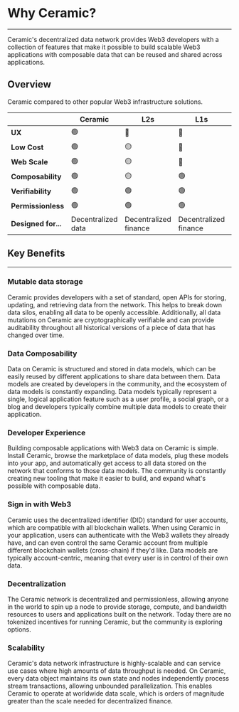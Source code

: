 # **Why Ceramic?**

---

Ceramic's decentralized data network provides Web3 developers with a collection of features that make it possible to build scalable Web3 applications with composable data that can be reused and shared across applications.

## **Overview**

Ceramic compared to other popular Web3 infrastructure solutions.

|   | Ceramic  | L2s | L1s | Web2 DB |
|---|---|---|---|---|
|__UX__| 🟢 | 🔴 | 🔴 | 🟢 |
|__Low Cost__| 🟢 | 🟡 | 🔴 | 🟢 |
|__Web Scale__| 🟢 | 🟡 | 🔴 | 🟡 |
|__Composability__| 🟢 | 🟡 | 🟢 | 🔴 |
|__Verifiability__| 🟢 | 🟢 | 🟢 | 🔴 |
|__Permissionless__| 🟢 | 🟢 | 🟢 | 🔴 |
|__Designed for...__| Decentralized data | Decentralized finance | Decentralized finance | Centralized data |


## **Key Benefits**

---

### **Mutable data storage**
Ceramic provides developers with a set of standard, open APIs for storing, updating, and retrieving data from the network. This helps to break down data silos, enabling all data to be openly accessible. Additionally, all data mutations on Ceramic are cryptographically verifiable and can provide auditability throughout all historical versions of a piece of data that has changed over time.

### **Data Composability**

Data on Ceramic is structured and stored in data models, which can be easily reused by different applications to share
data between them. Data models are created by developers in the community, and the ecosystem of data models is constantly expanding. Data models typically represent a single, logical application feature such as a user profile, a social graph, or a blog and developers typically combine multiple data models to create their application.

### **Developer Experience**

Building composable applications with Web3 data on Ceramic is simple. Install Ceramic, browse the marketplace of data models, plug these models into your app, and automatically get access to all data stored on the network that conforms to those data models. The community is constantly creating new tooling that make it easier to build, and expand what's possible with composable data.

### **Sign in with Web3**

Ceramic uses the decentralized identifier (DID) standard for user accounts, which are compatible with all blockchain wallets. When using Ceramic in your application, users can authenticate with the Web3 wallets they already have, and can even control the same Ceramic account from multiple different blockchain wallets (cross-chain) if they'd like. Data models are typically account-centric, meaning that every user is in control of their own data.

### **Decentralization**

The Ceramic network is decentralized and permissionless, allowing anyone in the world to spin up a node to provide storage, compute, and bandwidth resources to users and applications built on the network. Today there are no tokenized incentives for running Ceramic, but the community is exploring options.

### **Scalability**

Ceramic's data network infrastructure is highly-scalable and can service use cases where high amounts of data throughput is needed. On Ceramic, every data object maintains its own state and nodes independently process stream transactions, allowing unbounded parallelization. This enables Ceramic to operate at worldwide data scale, which is orders of magnitude greater than the scale needed for decentralized finance.
